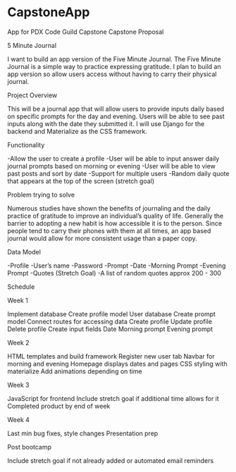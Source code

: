 # CapstoneApp
App for PDX Code Guild Capstone 
Capstone Proposal

5 Minute Journal 

I want to build an app version of the Five Minute Journal. The Five Minute Journal is a simple way to practice expressing gratitude. I plan to build an app version so allow users access without having to carry their physical journal. 

Project Overview 

This will be a journal app that will allow users to provide inputs daily based on specific prompts for the day and evening. Users will be able to see past inputs along with the date they submitted it. I will use Django for the backend and Materialize as the CSS framework. 
 
Functionality 

-Allow the user to create a profile 
-User will be able to input answer daily journal prompts based on morning or evening
-User will be able to view past posts and sort by date 
-Support for multiple users 
-Random daily quote that appears at the top of the screen (stretch goal)

Problem trying to solve  

Numerous studies have shown the benefits of journaling and the daily practice of gratitude to improve an individual’s quality of life. Generally the barrier to adopting a new habit is how accessible it is to the person. Since people tend to carry their phones with them at all times, an app based journal would allow for more consistent usage than a paper copy. 

Data Model

-Profile 
-User’s name
-Password
-Prompt
-Date
-Morning Prompt
-Evening Prompt
-Quotes (Stretch Goal)
-A list of random quotes approx 200 - 300 

Schedule 

Week 1

 Implement database 
 Create profile model
 User database 
 Create prompt model
 Connect routes for accessing data 
 Create profile 
 Update profile 
 Delete profile 
 Create input fields 
 Date 
 Morning prompt 
 Evening prompt

Week 2

 HTML templates and build framework 
 Register new user tab 
 Navbar for morning and evening 
 Homepage displays dates and pages 
 CSS styling with materialize 
 Add animations depending on time

Week 3

 JavaScript for frontend 
 Include stretch goal if additional time allows for it
 Completed product by end of week  

Week 4

 Last min bug fixes, style changes
 Presentation prep 

Post bootcamp

 Include stretch goal if not already added or automated email reminders 

